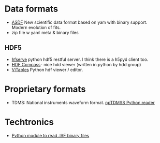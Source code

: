 # Data formats
- [ASDF](http://asdf-standard.readthedocs.org) New scientific data format based on yam with binary support. Modern evolution of fits.
- zip file w yaml meta & binary files

## HDF5
- [hfserve](h5serv) python hdf5 restful server. I think there is a h5pyd client too.
- [HDF Compass](https://www.hdfgroup.org/projects/compass/)- nice hdd viewer (written in python by hdd group)
- [ViTables](http://vitables.org) Python hdf viewer / editor.


# Proprietary formats
- TDMS: National instruments waveform format. [npTDMSS Python reader](https://pypi.python.org/pypi/npTDMS/0.6.4)

# Techtronics
- [Python module to read .ISF binary files](https://github.com/Yunta/isfread-py?files=1)